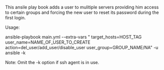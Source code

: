This ansile play book adds a user to mulitiple servers providing him access to certain groups 
and forcing the new user to reset its password during the first login.

Usage:

ansible-playbook main.yml --extra-vars " target_hosts=HOST_TAG user_name=NAME_OF_USER_TO_CREATE action=del_user/add_user/disable_user user_group=GROUP_NAME/NA" -u ansible -k

Note: Omit the -k option if ssh agent is in use.
